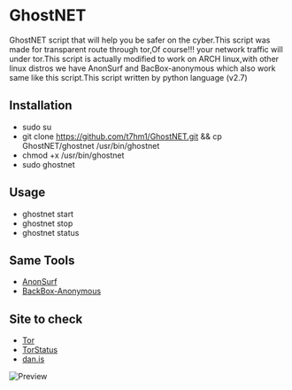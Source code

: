 # GhostNET
GhostNET script that will help you be safer on the cyber.This script was made for transparent route through tor,Of course!!!
your network traffic will under tor.This script is actually modified to work on ARCH linux,with other linux distros we have
AnonSurf and BacBox-anonymous which also work same like this script.This script written by python language (v2.7)

## Installation
* sudo su
* git clone https://github.com/t7hm1/GhostNET.git && cp GhostNET/ghostnet /usr/bin/ghostnet
* chmod +x /usr/bin/ghostnet
* sudo ghostnet

## Usage
- ghostnet start
- ghostnet stop
- ghostnet status

## Same Tools
- [AnonSurf](https://github.com/parrotsec/anonsurf) 
- [BackBox-Anonymous](https://github.com/raffaele-forte/backbox-anonymous)

## Site to check 
- [Tor](https://check.torproject.org)
- [TorStatus](https://torstatus.blutmagie.de/)
- [dan.is](https://www.dan.me.uk/torcheck)

![Preview](https://4.bp.blogspot.com/-0SaLMFVcjhM/WM6EzndalJI/AAAAAAAABtE/nBwcFo5DujQxMZjHpWcNDtZGWiZbgR85QCLcB/s1600/2017-03-19-200535_1366x768_scrot.png)
